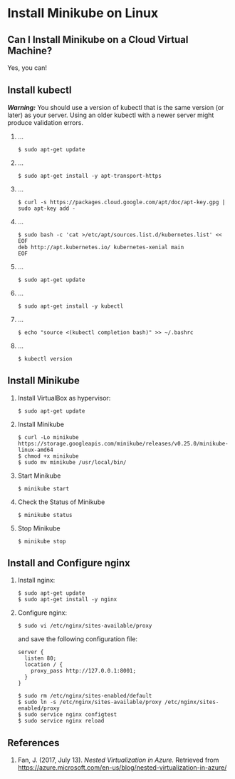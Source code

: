 # Install Minikube on Linux

## Can I Install Minikube on a Cloud Virtual Machine?

Yes, you can!

## Install kubectl

**_Warning:_** You should use a version of kubectl that is the same version (or later) as your server. Using an older kubectl with a newer server might produce validation errors.

1. ...

    ```command
    $ sudo apt-get update
    ```

2. ...

    ```command
    $ sudo apt-get install -y apt-transport-https
    ```

3. ...

    ```command
    $ curl -s https://packages.cloud.google.com/apt/doc/apt-key.gpg | sudo apt-key add -
    ```

4. ...

    ```command
    $ sudo bash -c 'cat >/etc/apt/sources.list.d/kubernetes.list' << EOF
    deb http://apt.kubernetes.io/ kubernetes-xenial main
    EOF
    ```

5. ...

    ```command
    $ sudo apt-get update
    ```

6. ...

    ```command
    $ sudo apt-get install -y kubectl
    ```

7. ...

    ```command
    $ echo "source <(kubectl completion bash)" >> ~/.bashrc
    ```

8. ...

    ```command
    $ kubectl version
    ```

## Install Minikube

1. Install VirtualBox as hypervisor:

    ```command
    $ sudo apt-get update
    ```

2. Install Minikube

    ```command
    $ curl -Lo minikube https://storage.googleapis.com/minikube/releases/v0.25.0/minikube-linux-amd64
    $ chmod +x minikube
    $ sudo mv minikube /usr/local/bin/
    ```

3. Start Minikube

    ```command
    $ minikube start
    ```

4. Check the Status of Minikube

    ```command
    $ minikube status
    ```

5. Stop Minikube

    ```command
    $ minikube stop
    ```

## Install and Configure nginx

1. Install nginx:

    ```command
    $ sudo apt-get update
    $ sudo apt-get install -y nginx
    ```

2. Configure nginx:

    ```command
    $ sudo vi /etc/nginx/sites-available/proxy
    ```
    
    and save the following configuration file:
    
    ```
    server {
      listen 80;
      location / {
        proxy_pass http://127.0.0.1:8001;
      }
    }
    ```
    
    ```command
    $ sudo rm /etc/nginx/sites-enabled/default
    $ sudo ln -s /etc/nginx/sites-available/proxy /etc/nginx/sites-enabled/proxy
    $ sudo service nginx configtest
    $ sudo service nginx reload
    
    ```

## References

1. Fan, J. (2017, July 13). _Nested Virtualization in Azure._ Retrieved from https://azure.microsoft.com/en-us/blog/nested-virtualization-in-azure/
